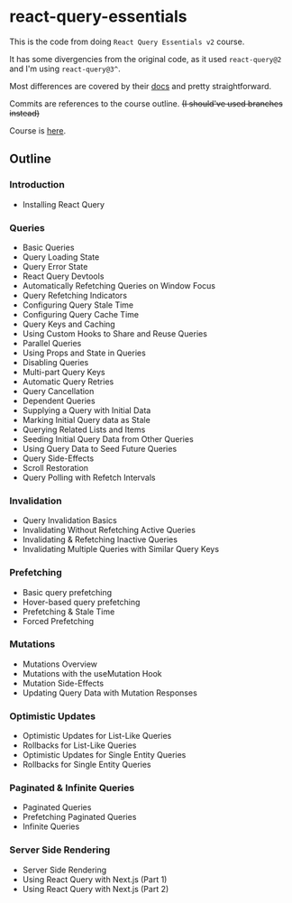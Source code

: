 # react-query-essentials

This is the code from doing `React Query Essentials v2` course.

It has some divergencies from the original code, as it used `react-query@2` and I'm using `react-query@3^`.

Most differences are covered by their [docs](https://react-query.tanstack.com/guides/migrating-to-react-query-3) and pretty straightforward.

Commits are references to the course outline. <strike>(I should've used branches instead)</strike>

Course is [here](https://learn.tanstack.com/p/react-query-essentials).

## Outline
### Introduction
- Installing React Query
### Queries
- Basic Queries
- Query Loading State
- Query Error State
- React Query Devtools
- Automatically Refetching Queries on Window Focus
- Query Refetching Indicators
- Configuring Query Stale Time
- Configuring Query Cache Time
- Query Keys and Caching
- Using Custom Hooks to Share and Reuse Queries
- Parallel Queries
- Using Props and State in Queries
- Disabling Queries
- Multi-part Query Keys
- Automatic Query Retries
- Query Cancellation
- Dependent Queries
- Supplying a Query with Initial Data
- Marking Initial Query data as Stale
- Querying Related Lists and Items
- Seeding Initial Query Data from Other Queries
- Using Query Data to Seed Future Queries
- Query Side-Effects
- Scroll Restoration
- Query Polling with Refetch Intervals
### Invalidation
- Query Invalidation Basics
- Invalidating Without Refetching Active Queries
- Invalidating & Refetching Inactive Queries
- Invalidating Multiple Queries with Similar Query Keys
### Prefetching
- Basic query prefetching
- Hover-based query prefetching
- Prefetching & Stale Time
- Forced Prefetching
### Mutations
- Mutations Overview
- Mutations with the useMutation Hook
- Mutation Side-Effects
- Updating Query Data with Mutation Responses
### Optimistic Updates
- Optimistic Updates for List-Like Queries
- Rollbacks for List-Like Queries
- Optimistic Updates for Single Entity Queries
- Rollbacks for Single Entity Queries
### Paginated & Infinite Queries
- Paginated Queries
- Prefetching Paginated Queries
- Infinite Queries
### Server Side Rendering
- Server Side Rendering
- Using React Query with Next.js (Part 1)
- Using React Query with Next.js (Part 2)
